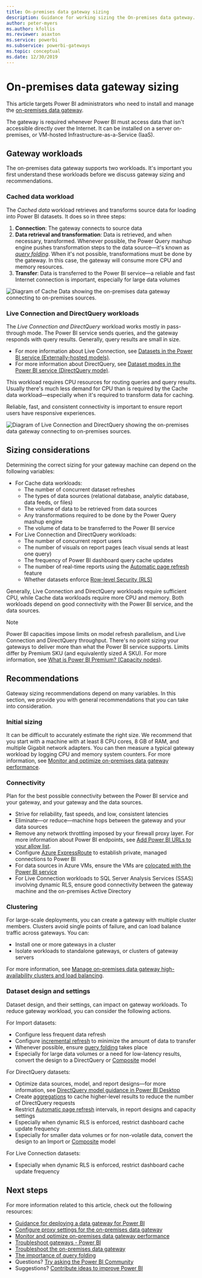 ```yaml
---
title: On-premises data gateway sizing
description: Guidance for working sizing the On-premises data gateway.
author: peter-myers
ms.author: kfollis
ms.reviewer: asaxton
ms.service: powerbi
ms.subservice: powerbi-gateways
ms.topic: conceptual
ms.date: 12/30/2019
---
```


# On-premises data gateway sizing

This article targets Power BI administrators who need to install and manage the [on-premises data gateway](../connect-data/service-gateway-onprem.md).

The gateway is required whenever Power BI must access data that isn't accessible directly over the Internet. It can be installed on a server on-premises, or VM-hosted Infrastructure-as-a-Service (IaaS).

## Gateway workloads

The on-premises data gateway supports two workloads. It's important you first understand these workloads before we discuss gateway sizing and recommendations.

### Cached data workload

The _Cached data_ workload retrieves and transforms source data for loading into Power BI datasets. It does so in three steps:

1. **Connection**: The gateway connects to source data
1. **Data retrieval and transformation**: Data is retrieved, and when necessary, transformed. Whenever possible, the Power Query mashup engine pushes transformation steps to the data source—it's known as _[query folding](power-query-folding.md)_. When it's not possible, transformations must be done by the gateway. In this case, the gateway will consume more CPU and memory resources.
1. **Transfer**: Data is transferred to the Power BI service—a reliable and fast Internet connection is important, especially for large data volumes

![Diagram of Cache Data showing the on-premises data gateway connecting to on-premises sources.](media/gateway-onprem-sizing/gateway-onprem-workload-cached-data.png)

### Live Connection and DirectQuery workloads

The _Live Connection and DirectQuery_ workload works mostly in pass-through mode. The Power BI service sends queries, and the gateway responds with query results. Generally, query results are small in size.

- For more information about Live Connection, see [Datasets in the Power BI service (Externally-hosted models)](../connect-data/service-datasets-understand.md#external-hosted-models).
- For more information about DirectQuery, see [Dataset modes in the Power BI service (DirectQuery mode)](../connect-data/service-dataset-modes-understand.md#directquery-mode).

This workload requires CPU resources for routing queries and query results. Usually there's much less demand for CPU than is required by the Cache data workload—especially when it's required to transform data for caching.

Reliable, fast, and consistent connectivity is important to ensure report users have responsive experiences.

![Diagram of Live Connection and DirectQuery showing the on-premises data gateway connecting to on-premises sources.](media/gateway-onprem-sizing/gateway-onprem-workload-liveconnection-directquery.png)

## Sizing considerations

Determining the correct sizing for your gateway machine can depend on the following variables:

- For Cache data workloads:
  - The number of concurrent dataset refreshes
  - The types of data sources (relational database, analytic database, data feeds, or files)
  - The volume of data to be retrieved from data sources
  - Any transformations required to be done by the Power Query mashup engine
  - The volume of data to be transferred to the Power BI service
- For Live Connection and DirectQuery workloads:
  - The number of concurrent report users
  - The number of visuals on report pages (each visual sends at least one query)
  - The frequency of Power BI dashboard query cache updates
  - The number of real-time reports using the [Automatic page refresh](../create-reports/desktop-automatic-page-refresh.md) feature
  - Whether datasets enforce [Row-level Security (RLS)](../create-reports/desktop-rls.md)

Generally, Live Connection and DirectQuery workloads require sufficient CPU, while Cache data workloads require more CPU and memory. Both workloads depend on good connectivity with the Power BI service, and the data sources.

> [!NOTE]
> Power BI capacities impose limits on model refresh parallelism, and Live Connection and DirectQuery throughput. There's no point sizing your gateways to deliver more than what the Power BI service supports. Limits differ by Premium SKU (and equivalently sized A SKU). For more information, see [What is Power BI Premium? (Capacity nodes)](../admin/service-premium-what-is.md#capacity-nodes).

## Recommendations

Gateway sizing recommendations depend on many variables. In this section, we provide you with general recommendations that you can take into consideration.

### Initial sizing

It can be difficult to accurately estimate the right size. We recommend that you start with a machine with at least 8 CPU cores, 8 GB of RAM, and multiple Gigabit network adapters. You can then measure a typical gateway workload by logging CPU and memory system counters. For more information, see [Monitor and optimize on-premises data gateway performance](/data-integration/gateway/service-gateway-performance).

### Connectivity

Plan for the best possible connectivity between the Power BI service and your gateway, and your gateway and the data sources.

- Strive for reliability, fast speeds, and low, consistent latencies
- Eliminate—or reduce—machine hops between the gateway and your data sources
- Remove any network throttling imposed by your firewall proxy layer. For more information about Power BI endpoints, see [Add Power BI URLs to your allow list](../admin/power-bi-allow-list-urls.md).
- Configure [Azure ExpressRoute](/azure/expressroute/expressroute-introduction) to establish private, managed connections to Power BI
- For data sources in Azure VMs, ensure the VMs are [colocated with the Power BI service](../admin/service-admin-where-is-my-tenant-located.md)
- For Live Connection workloads to SQL Server Analysis Services (SSAS) involving dynamic RLS, ensure good connectivity between the gateway machine and the on-premises Active Directory

### Clustering

For large-scale deployments, you can create a gateway with multiple cluster members. Clusters avoid single points of failure, and can load balance traffic across gateways. You can:

- Install one or more gateways in a cluster
- Isolate workloads to standalone gateways, or clusters of gateway servers

For more information, see [Manage on-premises data gateway high-availability clusters and load balancing](/data-integration/gateway/service-gateway-high-availability-clusters).

### Dataset design and settings

Dataset design, and their settings, can impact on gateway workloads. To reduce gateway workload, you can consider the following actions.

For Import datasets:

- Configure less frequent data refresh
- Configure [incremental refresh](../connect-data/incremental-refresh-overview.md) to minimize the amount of data to transfer
- Whenever possible, ensure [query folding](power-query-folding.md) takes place
- Especially for large data volumes or a need for low-latency results, convert the design to a DirectQuery or [Composite](../connect-data/service-dataset-modes-understand.md#composite-mode) model

For DirectQuery datasets:

- Optimize data sources, model, and report designs—for more information, see [DirectQuery model guidance in Power BI Desktop](directquery-model-guidance.md)
- Create [aggregations](../transform-model/desktop-aggregations.md) to cache higher-level results to reduce the number of DirectQuery requests
- Restrict [Automatic page refresh](../create-reports/desktop-automatic-page-refresh.md) intervals, in report designs and capacity settings
- Especially when dynamic RLS is enforced, restrict dashboard cache update frequency
- Especially for smaller data volumes or for non-volatile data, convert the design to an Import or [Composite](../connect-data/service-dataset-modes-understand.md#composite-mode) model

For Live Connection datasets:

- Especially when dynamic RLS is enforced, restrict dashboard cache update frequency

## Next steps

For more information related to this article, check out the following resources:

- [Guidance for deploying a data gateway for Power BI](../connect-data/service-gateway-deployment-guidance.md)
- [Configure proxy settings for the on-premises data gateway](/data-integration/gateway/service-gateway-proxy)
- [Monitor and optimize on-premises data gateway performance](/data-integration/gateway/service-gateway-performance)
- [Troubleshoot gateways - Power BI](../connect-data/service-gateway-onprem-tshoot.md)
- [Troubleshoot the on-premises data gateway](/data-integration/gateway/service-gateway-tshoot)
- [The importance of query folding](power-query-folding.md)
- Questions? [Try asking the Power BI Community](https://community.powerbi.com/)
- Suggestions? [Contribute ideas to improve Power BI](https://ideas.powerbi.com)

